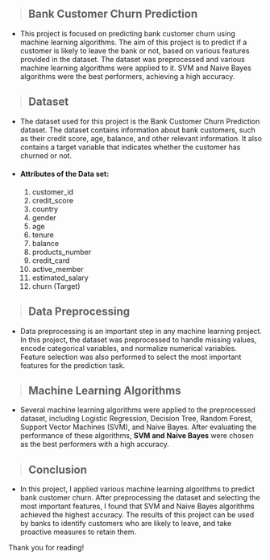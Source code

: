 > ## Bank Customer Churn Prediction
* This project is focused on predicting bank customer churn using machine learning algorithms. The aim of this project is to predict if a customer is likely to leave the bank or not, based on various features provided in the dataset. The dataset was preprocessed and various machine learning algorithms were applied to it. SVM and Naive Bayes algorithms were the best performers, achieving a high accuracy.

> ## Dataset
* The dataset used for this project is the Bank Customer Churn Prediction dataset. The dataset contains information about bank customers, such as their credit score, age, balance, and other relevant information. It also contains a target variable that indicates whether the customer has churned or not.

* #### Attributes of the Data set:
  1. customer_id	
  2. credit_score	
  3. country	
  4. gender	
  5. age	
  6. tenure	
  7. balance	
  8. products_number	
  9. credit_card	
  10. active_member	
  11. estimated_salary	
  12. churn (Target)


> ## Data Preprocessing
* Data preprocessing is an important step in any machine learning project. In this project, the dataset was preprocessed to handle missing values, encode categorical variables, and normalize numerical variables. Feature selection was also performed to select the most important features for the prediction task.

> ## Machine Learning Algorithms
* Several machine learning algorithms were applied to the preprocessed dataset, including Logistic Regression, Decision Tree, Random Forest, Support Vector Machines (SVM), and Naive Bayes. After evaluating the performance of these algorithms, **SVM and Naive Bayes** were chosen as the best performers with a high accuracy.

> ## Conclusion
* In this project, I applied various machine learning algorithms to predict bank customer churn. After preprocessing the dataset and selecting the most important features, I found that SVM and Naive Bayes algorithms achieved the highest accuracy. The results of this project can be used by banks to identify customers who are likely to leave, and take proactive measures to retain them.

Thank you for reading!



